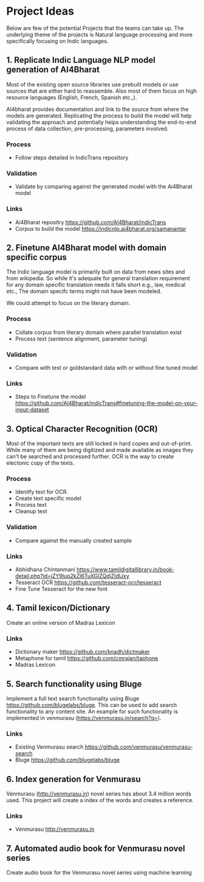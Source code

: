 # Project Ideas

Below are few of the potential Projects that the teams can take up. The underlying theme of the projects is Natural language processing and more specifically focusing on Indic languages.


## 1. Replicate Indic Language NLP model generation of AI4Bharat
Most of the existing open source libraries use prebuilt models or use sources that are either hard to reassemble. Also most of them focus on high resource languages (English, French, Spanish etc.,). 

AI4bharat provides documentation and link to the source from where the models are generated. Replicating the process to build the model will help validating the approach and potentially helps understanding the end-to-end process of data collection, pre-processing, parameters involved.


### Process
* Follow steps detailed in IndicTrans repository

### Validation
* Validate by comparing against the generated model with the Ai4Bharat model

### Links
* Ai4Bharat repositry https://github.com/AI4Bharat/indicTrans
* Corpus to build the model https://indicnlp.ai4bharat.org/samanantar


## 2. Finetune AI4Bharat model with domain specific corpus
The Indic language model is primarily built on data from news sites and from wikipedia. So while it's adequate for general translation requirement for any domain specific translation needs it falls short e.g., law, medical etc., The domain specifc terms might not have been modeled.

We could attempt to focus on the literary domain.

### Process
* Collate corpus from literary domain where parallel translation exist 
* Process text (sentence alignment, parameter tuning)

### Validation

* Compare with test or goldstandard data with or without fine tuned model

### Links 
* Steps to Finetune the model https://github.com/AI4Bharat/indicTrans#finetuning-the-model-on-your-input-dataset



## 3. Optical Character Recognition (OCR)
Most of the important texts are still locked in hard copies and out-of-print. While many of them are being digitized and made available as images they can't be searched and processed further. OCR is the way to create electonic copy of the texts. 

### Process
* Idenitfy text for OCR. 
* Create text specific model
* Process text
* Cleanup text

### Validation
* Compare against the manually created sample

### Links
* Abhidhana Chintanmani https://www.tamildigitallibrary.in/book-detail.php?id=jZY9lup2kZl6TuXGlZQdjZIdlJxy
* Tesseract OCR https://github.com/tesseract-ocr/tesseract
* Fine Tune Tesseract for the new font 

## 4. Tamil lexicon/Dictionary
Create an online version of Madras Lexicon

### Links
* Dictionary maker https://github.com/knadh/dictmaker
* Metaphone for tamil https://github.com/cmrajan/taphone
* Madras Lexicon

## 5. Search functionality using Bluge 
Implement a  full text search functionality using Bluge https://github.com/blugelabs/bluge. This can be used to add search functionality to any content site. 
An example for such functionality is implemented in venmurasu (https://venmurasu.in/search?q=). 
### Links
* Existing Venmurasu search https://github.com/venmurasu/venmurasu-search 
* Bluge https://github.com/blugelabs/bluge

## 6. Index generation for Venmurasu
Venmurasu (http://venmurasu.in) novel series has about 3.4 million words used. This project will create a index of the words and creates a reference.

### Links
* Venmurasu http://venmurasu.in

## 7. Automated audio book for Venmurasu novel series
Create audio book for the Venmurasu novel series using machine learning


